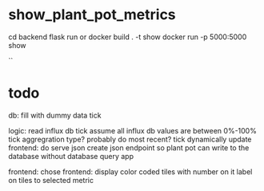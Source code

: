 # show_plant_pot_metrics

cd backend
flask run
or
docker build . -t show
docker run -p 5000:5000 show

``
# todo 
db:
fill with dummy data tick

logic:
read influx db tick
assume all influx db values are between 0%-100%  tick
aggregration type? probably do most recent? tick
dynamically update frontend: do
serve json
create json endpoint so plant pot can write to the database without database query app


frontend:
chose frontend: 
display color coded tiles with number on it 
label on tiles to selected metric



